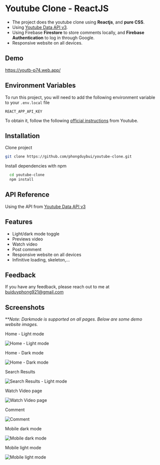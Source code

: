 
# Youtube Clone - ReactJS

- The project does the youtube clone using **Reactjs**, and **pure CSS**.  
- Using [Youtube Data API v3](https://developers.google.com/youtube/v3/docs).
- Using Firebase **Firestore** to store comments locally, and **Firebase Authentication** to log in through Google.
- Responsive website on all devices.
## Demo

https://youtb-p74.web.app/

  
## Environment Variables

To run this project, you will need to add the following environment variable to your ``.env.local`` file

`REACT_APP_API_KEY`

To obtain it, follow the following [official instructions](https://developers.google.com/youtube/v3/getting-started) from Youtube.


  
## Installation 

Clone project

```bash
git clone https://github.com/phongduybui/youtube-clone.git
```

Install dependencies with npm

```bash 
  cd youtube-clone
  npm install
```
    
## API Reference
Using the API from [Youtube Data API v3](https://developers.google.com/youtube/v3/docs)


  
## Features

- Light/dark mode toggle
- Previews video
- Watch video
- Post comment
- Responsive website on all devices
- Infinitive loading, skeleton,...
## Feedback

If you have any feedback, please reach out to me at buiduyphong921@gmail.com

  
## Screenshots
***Note: Darkmode is supported on all pages. Below are some demo website images.*  

Home - Light mode  

![Home - Light mode](https://i.imgur.com/EdNkdrt.png)


Home - Dark mode

![Home - Dark mode](https://i.imgur.com/qwmgckT.png)

Search Results

![Search Results - Light mode](https://i.imgur.com/oo85GKt.png)

Watch Video page

![Watch Video page](https://i.imgur.com/KnomIwD.png)

Comment

![Comment](https://i.imgur.com/JViLdL3.png)

Mobile dark mode

![Mobile dark mode](https://i.imgur.com/pTCeq5R.png)


Mobile light mode

![Mobile light mode](https://i.imgur.com/W8DrfiU.png)